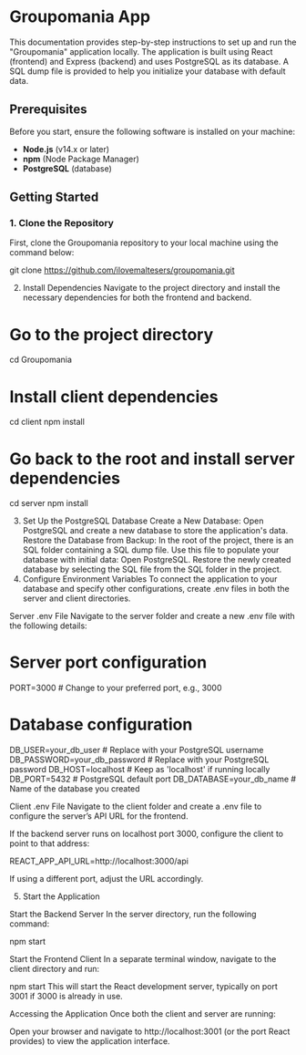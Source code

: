 # Groupomania App

This documentation provides step-by-step instructions to set up and run the "Groupomania" application locally. The application is built using React (frontend) and Express (backend) and uses PostgreSQL as its database. A SQL dump file is provided to help you initialize your database with default data.

## Prerequisites

Before you start, ensure the following software is installed on your machine:

- **Node.js** (v14.x or later)
- **npm** (Node Package Manager)
- **PostgreSQL** (database)

## Getting Started

### 1. Clone the Repository

First, clone the Groupomania repository to your local machine using the command below:

git clone https://github.com/ilovemaltesers/groupomania.git

2. Install Dependencies
   Navigate to the project directory and install the necessary dependencies for both the frontend and backend.

# Go to the project directory

cd Groupomania

# Install client dependencies

cd client
npm install

# Go back to the root and install server dependencies

cd server
npm install

3. Set Up the PostgreSQL Database
   Create a New Database:
   Open PostgreSQL and create a new database to store the application's data.
   Restore the Database from Backup:
   In the root of the project, there is an SQL folder containing a SQL dump file. Use this file to populate your database with initial data:
   Open PostgreSQL.
   Restore the newly created database by selecting the SQL file from the SQL folder in the project.
4. Configure Environment Variables
   To connect the application to your database and specify other configurations, create .env files in both the server and client directories.

Server .env File
Navigate to the server folder and create a new .env file with the following details:

# Server port configuration

PORT=3000 # Change to your preferred port, e.g., 3000

# Database configuration

DB_USER=your_db_user # Replace with your PostgreSQL username
DB_PASSWORD=your_db_password # Replace with your PostgreSQL password
DB_HOST=localhost # Keep as 'localhost' if running locally
DB_PORT=5432 # PostgreSQL default port
DB_DATABASE=your_db_name # Name of the database you created

Client .env File
Navigate to the client folder and create a .env file to configure the server’s API URL for the frontend.

If the backend server runs on localhost port 3000, configure the client to point to that address:

REACT_APP_API_URL=http://localhost:3000/api

If using a different port, adjust the URL accordingly.

5. Start the Application

Start the Backend Server
In the server directory, run the following command:

npm start

Start the Frontend Client
In a separate terminal window, navigate to the client directory and run:

npm start
This will start the React development server, typically on port 3001 if 3000 is already in use.

Accessing the Application
Once both the client and server are running:

Open your browser and navigate to http://localhost:3001 (or the port React provides) to view the application interface.

```

```
